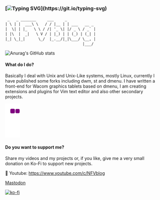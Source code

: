 ### [![Typing SVG](https://readme-typing-svg.herokuapp.com?lines=Hello+There!!;Welcome+to+NFVblog!!)](https://git.io/typing-svg)
```
 _   _ _______     ___     _
| \ | |  ___\ \   / / |__ | | ___   __ _
|  \| | |_   \ \ / /| '_ \| |/ _ \ / _` |
| |\  |  _|   \ V / | |_) | | (_) | (_| |
|_| \_|_|      \_/  |_.__/|_|\___/ \__, |
                                   |___/
```
![Anurag's GitHub stats](https://github-readme-stats.vercel.app/api?username=nf02&show_icons=true&theme=radical)
#### What do I do?
Basically I deal with Unix and Unix-Like systems, mostly Linux, currently I have published some forks including dwm, st and dmenu. I have written a front-end for Wacom graphics tablets based on dmenu, I am creating extensions and plugins for Vim text editor and also other secondary projects.

![snake gif](https://github.com/nf02/nf02/blob/output/github-contribution-grid-snake.gif)

#### Do you want to support me?
Share my videos and my projects or, if you like, give me a very small donation on Ko-Fi to support new projects.

🎥 Youtube: https://www.youtube.com/c/NFVblog

<a rel="me" href="https://mastodon.cloud/@nfvblog">Mastodon</a>

[![ko-fi](https://ko-fi.com/img/githubbutton_sm.svg)](https://ko-fi.com/A0A3CDMP9)

<!--
**NF02/nf02** is a ✨ _special_ ✨ repository because its `README.md` (this file) appears on your GitHub profile.

Here are some ideas to get you started:

- 🔭 I’m currently study on University of Cagliari

-->

